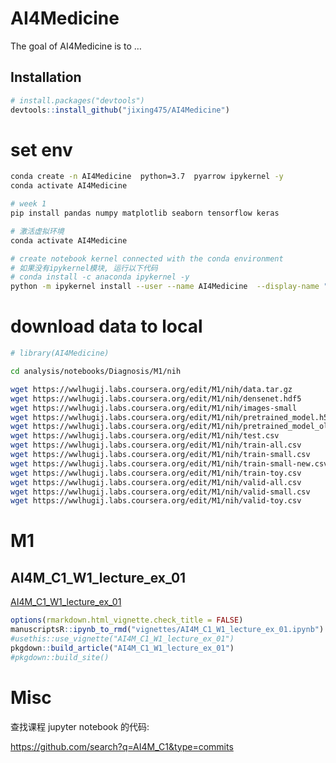 
<!-- README.md is generated from README.Rmd. Please edit that file -->

# AI4Medicine

<!-- badges: start -->
<!-- badges: end -->

The goal of AI4Medicine is to …

## Installation

``` r
# install.packages("devtools")
devtools::install_github("jixing475/AI4Medicine")
```

# set env

``` bash
conda create -n AI4Medicine  python=3.7  pyarrow ipykernel -y
conda activate AI4Medicine

# week 1
pip install pandas numpy matplotlib seaborn tensorflow keras
```

``` bash
# 激活虚拟环境
conda activate AI4Medicine

# create notebook kernel connected with the conda environment
# 如果没有ipykernel模块, 运行以下代码
# conda install -c anaconda ipykernel -y
python -m ipykernel install --user --name AI4Medicine  --display-name "AI4Medicine"
```

# download data to local

``` r
# library(AI4Medicine)
```

``` bash
cd analysis/notebooks/Diagnosis/M1/nih

wget https://wwlhugij.labs.coursera.org/edit/M1/nih/data.tar.gz 
wget https://wwlhugij.labs.coursera.org/edit/M1/nih/densenet.hdf5 
wget https://wwlhugij.labs.coursera.org/edit/M1/nih/images-small
wget https://wwlhugij.labs.coursera.org/edit/M1/nih/pretrained_model.h5 
wget https://wwlhugij.labs.coursera.org/edit/M1/nih/pretrained_model_old.h5 
wget https://wwlhugij.labs.coursera.org/edit/M1/nih/test.csv
wget https://wwlhugij.labs.coursera.org/edit/M1/nih/train-all.csv
wget https://wwlhugij.labs.coursera.org/edit/M1/nih/train-small.csv
wget https://wwlhugij.labs.coursera.org/edit/M1/nih/train-small-new.csv
wget https://wwlhugij.labs.coursera.org/edit/M1/nih/train-toy.csv
wget https://wwlhugij.labs.coursera.org/edit/M1/nih/valid-all.csv
wget https://wwlhugij.labs.coursera.org/edit/M1/nih/valid-small.csv
wget https://wwlhugij.labs.coursera.org/edit/M1/nih/valid-toy.csv
```

# M1

## AI4M\_C1\_W1\_lecture\_ex\_01

[AI4M\_C1\_W1\_lecture\_ex\_01](https://wwlhugij.labs.coursera.org/notebooks/M1/AI4M_C1_W1_lecture_ex_01.ipynb#)

``` r
options(rmarkdown.html_vignette.check_title = FALSE) 
manuscriptsR::ipynb_to_rmd("vignettes/AI4M_C1_W1_lecture_ex_01.ipynb")
#usethis::use_vignette("AI4M_C1_W1_lecture_ex_01")
pkgdown::build_article("AI4M_C1_W1_lecture_ex_01")
#pkgdown::build_site()
```

# Misc

查找课程 jupyter notebook 的代码:

<https://github.com/search?q=AI4M_C1&type=commits>
